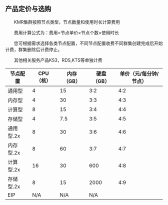 ## 产品定价与选购


　　KMR集群按照节点类型，节点数量和使用时长计算费用

　　费用计算公式为：费用=节点单价×节点个数×使用时长

　　您可根据需求选择各类节点配置，不同节点配置收费不同群集创建完成后开始计费，群集删除后计费停止。

　　其他相关服务产品KS3，RDS,KTS等单独计费
  
| 节点配置 | CPU（核） | 内存（GB） | 硬盘（GB） | 单价（元/每分钟/节点） |
| -- | -- | -- | -- | -- |
| 通用型 | 4 | 15 | 3:2 | 4:2 |
| 内存型 | 4 | 30 | 3:3 | 4:3 |
| 计算型| 8 | 15 | 3:4 | 4:4 |
| 存储型 | 4 | 7.5 | 3:5 | 4:5 |
| 通用型.2x | 8 | 30 | 3:6 | 4:6 |
| 内存型.2x | 8 | 60 | 3:7 | 4:7 |
| 计算型.2x | 16 | 30 |600 | 4:8 |
| 存储型.2x | 8 | 15 | 2000 | 4:9 |
| EIP | N/A | N/A | N/A | |

